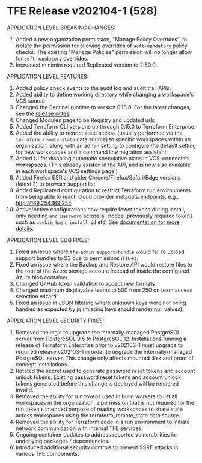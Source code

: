 # TFE Release v202104-1 (528)


APPLICATION LEVEL BREAKING CHANGES:

1. Added a new organization permission, "Manage Policy Overrides", to isolate the permission for allowing overrides of `soft-mandatory` policy checks. The existing "Manage Policies" permission will no longer allow for `soft-mandatory` overrides.
1. Increased minimim required Replicated version to 2.50.0.

APPLICATION LEVEL FEATURES:

1. Added policy check events to the audit log and audit trail APIs.
1. Added ability to define working directory while changing a workspace's VCS source
1. Changed the Sentinel runtime to version 0.18.0. For the latest changes, see the [release notes](https://docs.hashicorp.com/sentinel/changelog). 
1. Changed Modules page to be Registry and updated urls
1. Added Terraform CLI versions up through 0.15.0 to Terraform Enterprise.
1. Added the ability to restrict state access (usually performed via the `terraform_remote_state` data source) to specific workspaces within an organization, along with an admin setting to configure the default setting for new workspaces and a command line migration assistant.
1. Added UI for disabling automatic speculative plans in VCS-connected workspaces. (This already existed in the API, and is now also available in each workspace's VCS settings page.)
1. Added Firefox ESR and older Chrome/Firefox/Safari/Edge versions (latest 2) to browser support list
1. Added Replicated configuration to restrict Terraform run environments from being able to reach cloud provider metadata endpoints, e.g., http://169.254.169.254.
1. Active/Active configurations now require fewer tokens during install, only needing `enc_password` across all nodes (previously required tokens such as `cookie_hash`, `install_id` etc) See [documentation for more details](https://www.terraform.io/docs/enterprise/install/active-active.html).


APPLICATION LEVEL BUG FIXES:
1. Fixed an issue where `tfe-admin support-bundle` would fail to upload support bundles to S3 due to permissions issues.
1. Fixed an issue where the Backup and Restore API would restore files to the root of the Azure storage account instead of inside the configured Azure blob container.
1. Changed GitHub token validation to accept new formats
1. Changed maximum displayable teams to 500 from 250 on team access selection wizard
1. Fixed an issue in JSON filtering where unknown keys were not being handled as expected by jq (missing keys should render null values).

APPLICATION LEVEL SECURITY FIXES:
1. Removed the logic to upgrade the internally-managed PostgreSQL server from PostgreSQL 9.5 to PostgreSQL 12. Installations running a release of Terraform Enterprise prior to v202103-1 must upgrade to required release v202103-1 in order to upgrade the internally-managed PostgreSQL server. This change only affects mounted disk and proof of concept installations.
1. Rotated the secret used to generate password reset tokens and account unlock tokens. Existing password reset tokens and account unlock tokens generated before this change is deployed will be rendered invalid.
1. Removed the ability for run tokens used in build workers to list all workspaces in the organization, a permission that is not required for the run token's intended purpose of reading workspaces to share state across workspaces using the terraform_remote_state data source.
1. Removed the ability for Terraform code in a run environment to initiate network communication with internal TFE services.
1. Ongoing container updates to address reported vulnerabilities in underlying packages / dependencies.
1. Introduced additional security controls to prevent SSRF attacks in various TFE components.

